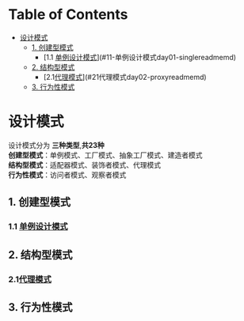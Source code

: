 # Table of Contents

* [设计模式](#设计模式)
  * [1. 创建型模式](#1-创建型模式)
    * [1.1 [单例设计模式](./day01-single/README.md)](#11-单例设计模式day01-singlereadmemd)
  * [2. 结构型模式](#2-结构型模式)
    * [2.1[代理模式](./day02-proxy/README.md)](#21代理模式day02-proxyreadmemd)
  * [3. 行为性模式](#3-行为性模式)


# 设计模式

设计模式分为 **三种类型**,**共23种**        
**创建型模式**：单例模式、工厂模式、抽象工厂模式、建造者模式        
**结构型模式**：适配器模式、装饰者模式、代理模式      
**行为性模式**：访问者模式、观察者模式       
## 1. 创建型模式
### 1.1 [单例设计模式](./day01-single/README.md)

## 2. 结构型模式

### 2.1[代理模式](./day02-proxy/README.md)

## 3. 行为性模式


